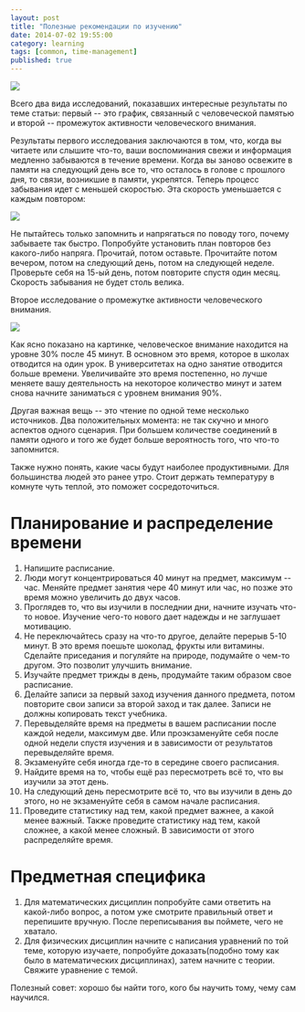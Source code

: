```yaml
---
layout: post
title: "Полезные рекомендации по изучению"
date: 2014-07-02 19:55:00
category: learning
tags: [common, time-management]
published: true
---
```


<img src="http://theasder.github.io/img/ea4c41c3b509.jpg" class="img-responsive" /><br />

Всего два вида исследований, показавших интересные результаты по теме статьи: первый -- это график, связанный с человеческой памятью и второй -- промежуток активности человеческого внимания.

Результаты первого исследования заключаются в том, что, когда вы читаете или слышите что-то, ваши воспоминания свежи и информация медленно забываются в течение времени. Когда вы заново освежите в памяти на следующий день все то, что осталось в голове с прошлого дня, то связи, возникшие в памяти, укрепятся. Теперь процесс забывания идет с меньшей скоростью. Эта скорость уменьшается с каждым повтором:

<img src="http://s020.radikal.ru/i723/1407/29/434cb74d534a.jpg" class="img-responsive" /><br />

Не пытайтесь только запомнить и напрягаться по поводу того, почему забываете так быстро. Попробуйте установить план повторов без какого-либо напряга. Прочитай, потом оставьте. Прочитайте потом вечером, потом на следующий день, потом на следующей неделе. Проверьте себя на 15-ый день, потом повторите спустя один месяц. Скорость забывания не будет столь велика.

Второе исследование о промежутке активности человеческого внимания.

<img src="http://qph.is.quoracdn.net/main-qimg-9e78b6f662726db2dad951bf9dfe3e71?convert_to_webp=true" class="img-responsive" /><br />

Как ясно показано на картинке, человеческое внимание находится на уровне 30% после 45 минут. В основном это время, которое в школах отводится на один урок. В университетах на одно занятие отводится больше времени. Увеличивайте это время постепенно, но лучше меняете вашу деятельность на некоторое количество минут и затем снова начните заниматься с уровнем внимания 90%.

Другая важная вещь -- это чтение по одной теме несколько источников. Два положительных момента: не так скучно и много аспектов одного сценария. При большем количестве соединений в памяти одного и того же будет больше вероятность того, что что-то запомнится.

Также нужно понять, какие часы будут наиболее продуктивными. Для большинства людей это ранее утро. Стоит держать температуру в комнуте чуть теплой, это поможет сосредоточиться.

# Планирование и распределение времени

1. Напишите расписание.
2. Люди могут концентрироваться 40 минут на предмет, максимум -- час. Меняйте предмет занятия чере 40 минут или час, но позже это время можно увеличить до двух часов.
3. Проглядев то, что вы изучили в последнии дни, начните изучать что-то новое. Изучение чего-то нового дает надежды и не заглушает мотивацию.
4. Не переключайтесь сразу на что-то другое, делайте перерыв 5-10 минут. В это время поешьте шоколад, фрукты или витамины. Сделайте приседания и погуляйте на природе, подумайте о чем-то другом. Это позволит улучшить внимание.
5. Изучайте предмет трижды в день, продумайте таким образом свое расписание.
6. Делайте записи за первый заход изучения данного предмета, потом повторите свои записи за второй заход и так далее. Записи не должны копировать текст учебника.
7. Перевыделяйте время на предметы в вашем расписании после каждой недели, максимум две. Или проэкзаменуйте себя после одной недели спустя изучения и в зависимости от результатов перевыделяйте время.
8. Экзаменуйте себя иногда где-то в середине своего расписания.
9. Найдите время на то, чтобы ещё раз пересмотреть всё то, что вы изучили за этот день.
10. На следующий день пересмотрите всё то, что вы изучили в день до этого, но не экзаменуйте себя в самом начале расписания.
11. Проведите статистику над тем, какой предмет важнее, а какой менее важный. Также проведите статистику над тем, какой сложнее, а какой менее сложный. В зависимости от этого распределяйте время.

# Предметная специфика

1. Для математических дисциплин попробуйте сами ответить на какой-либо вопрос, а потом уже смотрите правильный ответ и перепишите вручную. После переписывания вы поймете, чего не хватало.
2. Для физических дисциплин начните с написания уравнений по той теме, которую изучаете, попробуйте доказать(подобно тому как было в математических дисциплинах), затем начните с теории. Свяжите уравнение с темой.

Полезный совет: хорошо бы найти того, кого бы научить тому, чему сам научился. 
